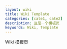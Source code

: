 ```yaml
---
layout: wiki
title: Wiki Template
categories: [cate1, cate2]
description: 这是一个模板页
keywords: Wiki, Template
---
```


Wiki 模板页
